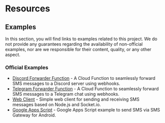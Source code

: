 # Resources

## Examples

In this section, you will find links to examples related to this project. We do not provide any guarantees regarding the availability of non-official examples, nor are we responsible for their content, quality, or any other aspect.

### Official Examples

- [Discord Forwarder Function](https://github.com/android-sms-gateway/example-discord-forwarder-fn) - A Cloud Function to seamlessly forward SMS messages to a Discord server using webhooks.
- [Telegram Forwarder Function](https://github.com/android-sms-gateway/example-telegram-forwarder-fn) - A Cloud Function to seamlessly forward SMS messages to a Telegram chat using webhooks.
- [Web Client](https://github.com/android-sms-gateway/web-client-ts) - Simple web client for sending and receiving SMS messages based on Node.js and Socket.io.
- [Google Apps Script](https://github.com/android-sms-gateway/example-google-apps-script) - Google Apps Script example to send SMS via SMS Gateway for Android.
